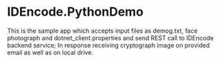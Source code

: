 # IDEncode.PythonDemo

This is the sample app which accepts input files as demog.txt, face photograph and dotnet_client.properties and send REST call to IDEncode backend service; In response receiving cryptograph image on provided email as well as on local drive.
